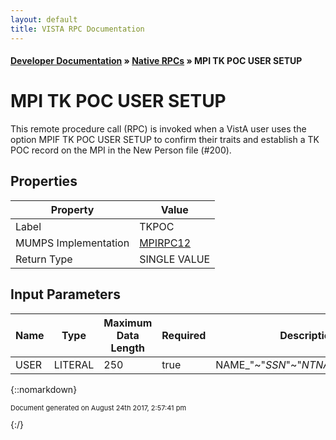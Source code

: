 ```yaml
---
layout: default
title: VISTA RPC Documentation
---
```


#### [Developer Documentation](../index) &#187; [Native RPCs](TableOfContents) &#187; MPI TK POC USER SETUP<br/>
# MPI TK POC USER SETUP

This remote procedure call (RPC) is invoked when a VistA user uses the option MPIF TK POC USER SETUP to confirm their traits and establish a TK POC record on the MPI in the New Person file (#200).

## Properties

Property | Value
--- | ---
Label | TKPOC
MUMPS Implementation | [MPIRPC12](http://code.osehra.org/dox/Routine_MPIRPC12_source.html)
Return Type | SINGLE VALUE


## Input Parameters

Name | Type | Maximum Data Length | Required | Description
--- | --- | --- | --- | ---
USER | LITERAL | 250 | true | NAME_&quot;~&quot;_SSN_&quot;~&quot;_NTNAME_&quot;~&quot;_PHONE



{::nomarkdown} <br/><p style="font-size: 11px">Document generated on August 24th 2017, 2:57:41 pm</p>{:/}